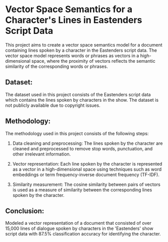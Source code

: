 # Vector Space Semantics for a Character's Lines in Eastenders Script Data

This project aims to create a vector space semantics model for a document containing lines spoken by a character in the Eastenders script data. The vector space model represents words or phrases as vectors in a high-dimensional space, where the proximity of vectors reflects the semantic similarity of the corresponding words or phrases.

## Dataset:
The dataset used in this project consists of the Eastenders script data which contains the lines spoken by characters in the show. The dataset is not publicly available due to copyright issues.

## Methodology:
The methodology used in this project consists of the following steps:

1. Data cleaning and preprocessing: The lines spoken by the character are cleaned and preprocessed to remove stop words, punctuation, and other irrelevant information.

2. Vector representation: Each line spoken by the character is represented as a vector in a high-dimensional space using techniques such as word embeddings or term frequency-inverse document frequency (TF-IDF).

3. Similarity measurement: The cosine similarity between pairs of vectors is used as a measure of similarity between the corresponding lines spoken by the character.

## Conclusion:
Modeled a vector representation of a document that consisted of over 15,000 lines of dialogue spoken by characters in the 'Eastenders' show script data with 87.5% classification accuracy for identifying the character.
